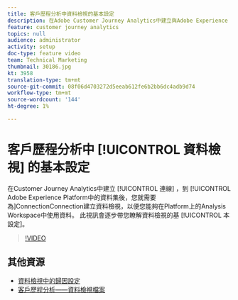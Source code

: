 ```yaml
---
title: 客戶歷程分析中資料檢視的基本設定
description: 在Adobe Customer Journey Analytics中建立與Adobe Experience Platform中資料集的連線後，您就需要為該連線建立資料檢視，以便在平台上的分析工作區中使用資料。 此視訊會逐步帶您瞭解資料檢視的基本設定。
feature: customer journey analytics
topics: null
audience: administrator
activity: setup
doc-type: feature video
team: Technical Marketing
thumbnail: 30186.jpg
kt: 3958
translation-type: tm+mt
source-git-commit: 08f06d4703272d5eeab612fe6b2bb6dc4adb9d74
workflow-type: tm+mt
source-wordcount: '144'
ht-degree: 1%

---
```



# 客戶歷程分析中 [!UICONTROL 資料檢視] 的基本設定

在Customer Journey Analytics中建立 [!UICONTROL 連線] ，到 [!UICONTROL Adobe Experience Platform中的資料集後，您就需要為]ConnectionConnection建立資料檢視，以便您能夠在Platform上的Analysis Workspace中使用資料。 此視訊會逐步帶您瞭解資料檢視的基 [!UICONTROL 本設定]。

>[!VIDEO](https://video.tv.adobe.com/v/30186/?quality=12&enable10seconds=on&speedcontrol=on)

## 其他資源

* [資料檢視中的歸因設定](attribution-settings-in-data-views.md)
* [客戶歷程分析——資料檢視檔案](https://docs.adobe.com/content/help/en/analytics-platform/using/cja-dataviews/create-dataview.html)
